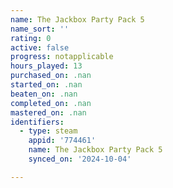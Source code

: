 ```yaml
---
name: The Jackbox Party Pack 5
name_sort: ''
rating: 0
active: false
progress: notapplicable
hours_played: 13
purchased_on: .nan
started_on: .nan
beaten_on: .nan
completed_on: .nan
mastered_on: .nan
identifiers:
  - type: steam
    appid: '774461'
    name: The Jackbox Party Pack 5
    synced_on: '2024-10-04'

---
```

